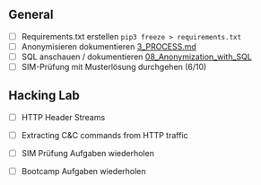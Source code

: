 ## General
- [ ] Requirements.txt erstellen `pip3 freeze > requirements.txt`
- [ ] Anonymisieren dokumentieren [3_PROCESS.md](https://github.com/ii-nik/siw-facss-2021f-boot2/blob/main/30_Projekte/siw-bootcamp-python/3_PROCESS.md)
- [ ] SQL anschauen / dokumentieren [08_Anonymization_with_SQL](https://github.com/ii-nik/siw-facss-2021f-boot2/tree/main/40_Repetitionen/08_Anonymization_with_SQL) 
- [ ] SIM-Prüfung mit Musterlösung durchgehen (6/10)

## Hacking Lab
- [ ] HTTP Header Streams
- [ ] Extracting C&C commands from HTTP traffic 
- [ ] SIM Prüfung Aufgaben wiederholen
- [ ] Bootcamp Aufgaben wiederholen

